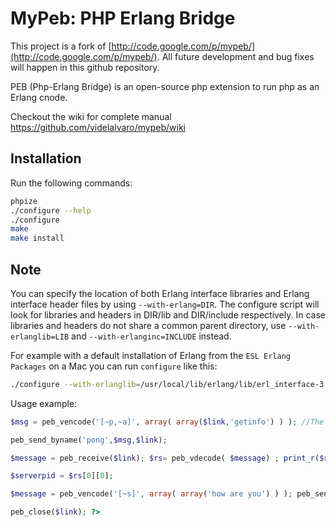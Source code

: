 # MyPeb: PHP Erlang Bridge #

This project is a fork of [http://code.google.com/p/mypeb/](http://code.google.com/p/mypeb/). All future development and bug fixes will happen in this github repository.

PEB (Php-Erlang Bridge) is an open-source php extension to run php as an Erlang cnode.

Checkout the wiki for complete manual https://github.com/videlalvaro/mypeb/wiki

## Installation ##

Run the following commands:

```bash
phpize
./configure --help
./configure
make
make install
```

## Note ##

You can specify the location of both Erlang interface libraries and Erlang interface header files by using `--with-erlang=DIR`. The configure script will look for libraries and headers in DIR/lib and DIR/include respectively. In case libraries and headers do not share a common parent directory, use `--with-erlanglib=LIB` and `--with-erlanginc=INCLUDE` instead.

For example with a default installation of Erlang from the `ESL Erlang Packages` on a Mac you can run `configure` like this:

```bash
./configure --with-erlanglib=/usr/local/lib/erlang/lib/erl_interface-3.7.11/lib/ --with-erlanginc=/usr/local/lib/erlang/lib/erl_interface-3.7.11/include/
```
Usage example:

```php
$msg = peb_vencode('[~p,~a]', array( array($link,'getinfo') ) ); //The sender must include a reply address. use ~p to format a link identifier to a valid Erlang pid.

peb_send_byname('pong',$msg,$link);

$message = peb_receive($link); $rs= peb_vdecode( $message) ; print_r($rs);

$serverpid = $rs[0][0];

$message = peb_vencode('[~s]', array( array('how are you') ) ); peb_send_bypid($serverpid,$message,$link); //just demo for how to use peb_send_bypid

peb_close($link); ?> 
```
